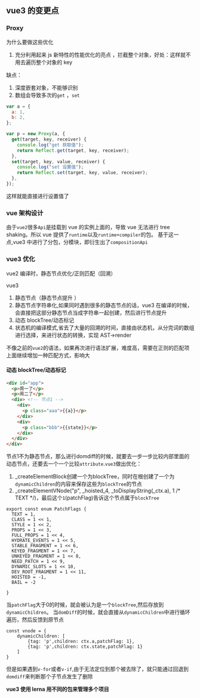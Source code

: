 ## vue3 的变更点

### Proxy

为什么要做这些优化

1. 充分利用起来 js 新特性的性能优化的亮点 ，拦截整个对象，好处：这样就不用去遍历整个对象的 key

缺点：

1. 深度嵌套对象，不能够识别
2. 数组会导致多次的`get` ，`set`

```javascript
var a = {
  a: 1,
  b: 2,
};

var p = new Proxy(a, {
  get(target, key, receiver) {
    console.log("get 获取值");
    return Reflect.get(target, key, receiver);
  },
  set(target, key, value, receiver) {
    console.log("set 设置值");
    return Reflect.set(target, key, value, receiver);
  },
});
```

这样就能直接进行设置值了

### vue 架构设计

由于`vue2`很多`Api`是挂载到 vue 的实例上面的，导致 vue 无法进行 tree shaking。所以 vue 提供了`runtime`以及`runtime+compiler`的包。
基于这一点,vue3 中进行了分包，分模块，即衍生出了`compositionApi`

### vue3 优化

vue2 编译时，静态节点优化/正则匹配（回溯）

vue3

1. 静态节点（静态节点提升 ）
2. 静态节点字符串化,如果同时遇到很多的静态节点的话，vue3 在编译的时候，会直接把这部分静态节点当成字符串一起创建，然后进行节点提升
3. 动态 blockTree/动态标记
4. 状态机的编译模式,省去了大量的回溯的时间，直接由状态机，从分完词的数组进行选择，来进行状态的转换，实现 AST->render

不像之前的`vue2`的语法，如果再次进行语法扩展，难度高，需要在正则的匹配项上面继续增加一种匹配方式，影响大

#### 动态 blockTree/动态标记

```html
<div id="app">
  <p>周一了</p>
  <p>周二了</p>
  <div> <!-- 节点1 -->
    <div>
      <p class="aaa">{{a}}</p>
    </div>
    <div>
      <p class="bbb">{{state}}</p>
    </div>
  </div>
</div>
```
节点1不为静态节点，那么进行domdiff的时候，就要去一步一步比较内部里面的动态节点，还要去一个一个比较`attribute`.`vue3`做出优化：
1. _createElementBlock创建一个为blockTree，同时在根创建了一个为`dynamicChildren`的内容来保存这些为`blockTree`的节点
2. _createElementVNode("p", _hoisted_4, _toDisplayString(_ctx.a), 1 /* TEXT */)，最后这个`1`(patchFlag)告诉这个节点属于`blockTree`

```
export const enum PatchFlags {
  TEXT = 1,
  CLASS = 1 << 1,
  STYLE = 1 << 2,
  PROPS = 1 << 3,
  FULL_PROPS = 1 << 4,
  HYDRATE_EVENTS = 1 << 5,
  STABLE_FRAGMENT = 1 << 6,
  KEYED_FRAGMENT = 1 << 7,
  UNKEYED_FRAGMENT = 1 << 8,
  NEED_PATCH = 1 << 9,
  DYNAMIC_SLOTS = 1 << 10,
  DEV_ROOT_FRAGMENT = 1 << 11,
  HOISTED = -1,
  BAIL = -2

}

```
当`patchFlag`大于0的时候，就会被认为是一个`blockTree`,然后存放到`dynamicChildren`。
当`domDiff`的时候，就会直接从`dynamicChildren`中进行循环遍历，然后反馈到原节点 

```
const vnode = {
    dynamicChildren: [
        {tag: 'p',children: ctx.a,patchFlag: 1},
        {tag: 'p',children: ctx.state,patchFlag: 1}
    ]
}
```
但是如果遇到`v-for`或者`v-if`,由于无法定位到那个被去除了，就只能通过回退到`domdiff`来判断那个子节点发生了删除



**vue3 使用 lerna 用不同的包来管理多个项目**

